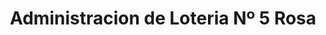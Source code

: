 ---
title: "Administracion de Loteria Nº 5 Rosa"
url: /torrent/administracion-de-loteria-no-5-rosa/
shop: lotería
---